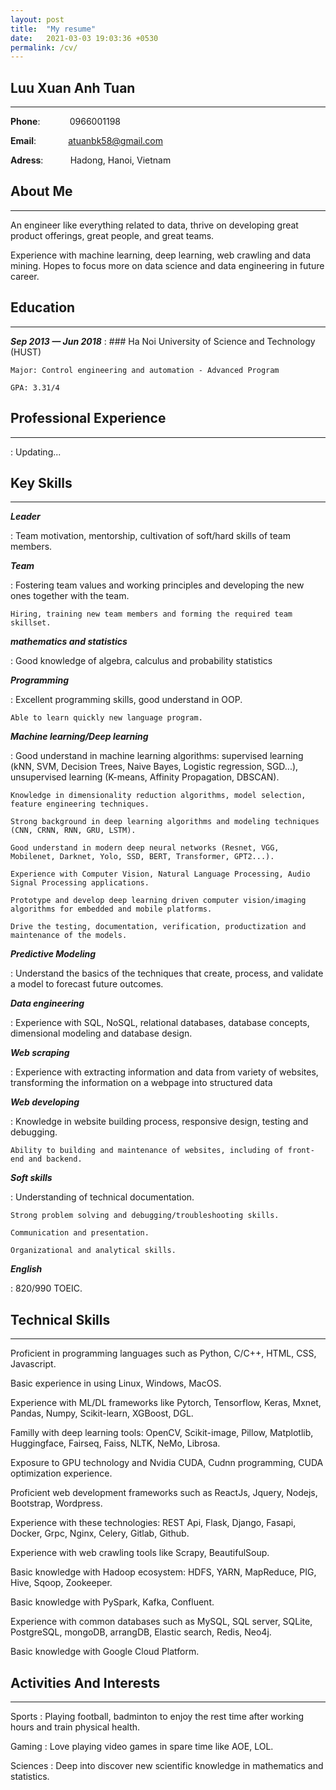 ```yaml
---
layout: post
title:  "My resume"
date:   2021-03-03 19:03:36 +0530
permalink: /cv/
---
```

Luu Xuan Anh Tuan
--------------------
---
**Phone**:            0966001198

**Email**:             atuanbk58@gmail.com  

**Adress**:           Hadong, Hanoi, Vietnam


About Me
--------------------
---
An engineer like everything related to data, thrive on developing great product offerings, great people, and great teams.

Experience with machine learning, deep learning, web crawling and data mining. Hopes to focus more on data science and data engineering in future career.

Education
--------------------
---
***Sep 2013 — Jun 2018***
:   ### Ha Noi University of Science and Technology (HUST)

    Major: Control engineering and automation - Advanced Program

    GPA: 3.31/4

Professional Experience
--------------------
---
:   Updating...

Key Skills
---------------------
---
***Leader***

:   Team motivation, mentorship, cultivation of soft/hard skills of team members.

***Team***

:   Fostering team values and working principles and developing the new ones together with the team.

    Hiring, training new team members and forming the required team skillset.

***mathematics and statistics***

:   Good knowledge of algebra, calculus and probability statistics

***Programming***

:   Excellent programming skills, good understand in OOP.

    Able to learn quickly new language program.

***Machine learning/Deep learning***

:   Good understand in machine learning algorithms: supervised learning (kNN, SVM, Decision Trees, Naive Bayes, Logistic regression, SGD...), unsupervised learning (K-means, Affinity Propagation, DBSCAN).

    Knowledge in dimensionality reduction algorithms, model selection, feature engineering techniques.

    Strong background in deep learning algorithms and modeling techniques (CNN, CRNN, RNN, GRU, LSTM).
    
    Good understand in modern deep neural networks (Resnet, VGG, Mobilenet, Darknet, Yolo, SSD, BERT, Transformer, GPT2...).

    Experience with Computer Vision, Natural Language Processing, Audio Signal Processing applications.

    Prototype and develop deep learning driven computer vision/imaging algorithms for embedded and mobile platforms.

    Drive the testing, documentation, verification, productization and maintenance of the models.

***Predictive Modeling***

:   Understand the basics of the techniques that create, process, and validate a model to forecast future outcomes.

***Data engineering***

:   Experience with SQL, NoSQL, relational databases, database concepts, dimensional modeling and database design.

***Web scraping***

:   Experience with extracting information and data from variety of websites, transforming the information on a webpage into structured data

***Web developing***

:   Knowledge in website building process, responsive design, testing and debugging.

    Ability to building and maintenance of websites, including of front-end and backend.

***Soft skills***

:   Understanding of technical documentation.

    Strong problem solving and debugging/troubleshooting skills.

    Communication and presentation.

    Organizational and analytical skills.

***English***

:   820/990 TOEIC.

Technical Skills
----------------------
---
Proficient in programming languages such as Python, C/C++, HTML, CSS, Javascript.

Basic experience in using Linux, Windows, MacOS.

Experience with ML/DL frameworks like Pytorch, Tensorflow, Keras, Mxnet, Pandas, Numpy, Scikit-learn, XGBoost, DGL.

Familly with deep learning tools: OpenCV, Scikit-image, Pillow, Matplotlib, Huggingface, Fairseq, Faiss, NLTK, NeMo, Librosa.

Exposure to GPU technology and Nvidia CUDA, Cudnn programming, CUDA optimization experience.

Proficient web development frameworks such as ReactJs, Jquery, Nodejs, Bootstrap, Wordpress.

Experience with these technologies: REST Api, Flask, Django, Fasapi, Docker, Grpc, Nginx, Celery, Gitlab, Github.

Experience with web crawling tools like Scrapy, BeautifulSoup.

Basic knowledge with Hadoop ecosystem: HDFS, YARN, MapReduce, PIG, Hive, Sqoop, Zookeeper.

Basic knowledge with PySpark, Kafka, Confluent.

Experience with common databases such as MySQL, SQL server, SQLite, PostgreSQL, mongoDB, arrangDB, Elastic search, Redis, Neo4j.

Basic knowledge with Google Cloud Platform.

Activities And Interests
------------------------
---
Sports
:   Playing football, badminton to enjoy the rest time after working hours and train physical health.

Gaming
:   Love playing video games in spare time like AOE, LOL.

Sciences 
:   Deep into discover new scientific knowledge in mathematics and statistics.
